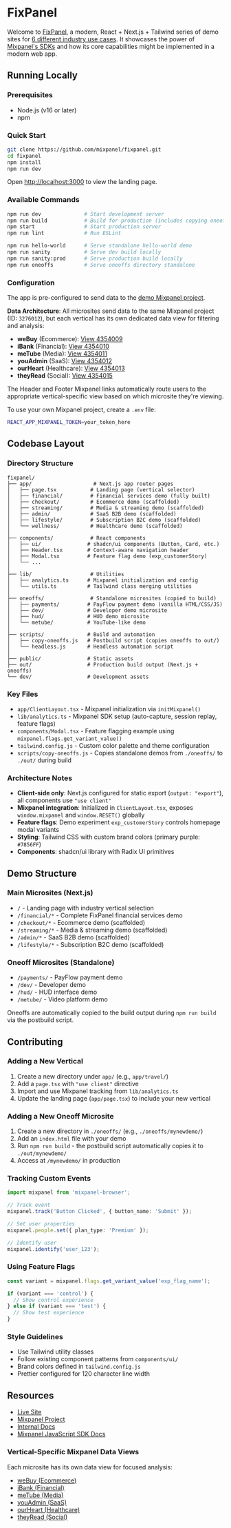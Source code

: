 # FixPanel

Welcome to [FixPanel](https://mixpanel.github.io/fixpanel/), a modern, React + Next.js + Tailwind series of demo sites for [6 different industry use cases](https://mixpanel.github.io/fixpanel/). It showcases the power of [Mixpanel's SDKs](https://docs.mixpanel.com/docs/tracking-methods/sdks/javascript) and how its core capabilities might be implemented in a modern web app.

## Running Locally

### Prerequisites
- Node.js (v16 or later)
- npm

### Quick Start

```bash
git clone https://github.com/mixpanel/fixpanel.git
cd fixpanel
npm install
npm run dev
```

Open [http://localhost:3000](http://localhost:3000) to view the landing page.

### Available Commands

```bash
npm run dev              # Start development server
npm run build            # Build for production (includes copying oneoffs)
npm start                # Start production server
npm run lint             # Run ESLint

npm run hello-world      # Serve standalone hello-world demo
npm run sanity           # Serve dev build locally
npm run sanity:prod      # Serve production build locally
npm run oneoffs          # Serve oneoffs directory standalone
```

### Configuration

The app is pre-configured to send data to the [demo Mixpanel project](https://mixpanel.com/project/3276012/view/3782804/app/home).

**Data Architecture**: All microsites send data to the same Mixpanel project (ID: `3276012`), but each vertical has its own dedicated data view for filtering and analysis:

- **weBuy** (Ecommerce): [View 4354009](https://mixpanel.com/report/3276012/view/4354009)
- **iBank** (Financial): [View 4354010](https://mixpanel.com/report/3276012/view/4354010)
- **meTube** (Media): [View 4354011](https://mixpanel.com/report/3276012/view/4354011)
- **youAdmin** (SaaS): [View 4354012](https://mixpanel.com/report/3276012/view/4354012)
- **ourHeart** (Healthcare): [View 4354013](https://mixpanel.com/report/3276012/view/4354013)
- **theyRead** (Social): [View 4354015](https://mixpanel.com/report/3276012/view/4354015)

The Header and Footer Mixpanel links automatically route users to the appropriate vertical-specific view based on which microsite they're viewing.

To use your own Mixpanel project, create a `.env` file:

```bash
REACT_APP_MIXPANEL_TOKEN=your_token_here
```

## Codebase Layout

### Directory Structure

```
fixpanel/
├── app/                    # Next.js app router pages
│   ├── page.tsx           # Landing page (vertical selector)
│   ├── financial/         # Financial services demo (fully built)
│   ├── checkout/          # Ecommerce demo (scaffolded)
│   ├── streaming/         # Media & streaming demo (scaffolded)
│   ├── admin/             # SaaS B2B demo (scaffolded)
│   ├── lifestyle/         # Subscription B2C demo (scaffolded)
│   └── wellness/          # Healthcare demo (scaffolded)
│
├── components/            # React components
│   ├── ui/               # shadcn/ui components (Button, Card, etc.)
│   ├── Header.tsx        # Context-aware navigation header
│   ├── Modal.tsx         # Feature flag demo (exp_customerStory)
│   └── ...
│
├── lib/                   # Utilities
│   ├── analytics.ts      # Mixpanel initialization and config
│   └── utils.ts          # Tailwind class merging utilities
│
├── oneoffs/               # Standalone microsites (copied to build)
│   ├── payments/         # PayFlow payment demo (vanilla HTML/CSS/JS)
│   ├── dev/              # Developer demo microsite
│   ├── hud/              # HUD demo microsite
│   └── metube/           # YouTube-like demo
│
├── scripts/              # Build and automation
│   ├── copy-oneoffs.js   # Postbuild script (copies oneoffs to out/)
│   └── headless.js       # Headless automation script
│
├── public/               # Static assets
├── out/                  # Production build output (Next.js + oneoffs)
└── dev/                  # Development assets
```

### Key Files

- `app/ClientLayout.tsx` - Mixpanel initialization via `initMixpanel()`
- `lib/analytics.ts` - Mixpanel SDK setup (auto-capture, session replay, feature flags)
- `components/Modal.tsx` - Feature flagging example using `mixpanel.flags.get_variant_value()`
- `tailwind.config.js` - Custom color palette and theme configuration
- `scripts/copy-oneoffs.js` - Copies standalone demos from `./oneoffs/` to `./out/` during build

### Architecture Notes

- **Client-side only**: Next.js configured for static export (`output: "export"`), all components use `"use client"`
- **Mixpanel integration**: Initialized in `ClientLayout.tsx`, exposes `window.mixpanel` and `window.RESET()` globally
- **Feature flags**: Demo experiment `exp_customerStory` controls homepage modal variants
- **Styling**: Tailwind CSS with custom brand colors (primary purple: `#7856FF`)
- **Components**: shadcn/ui library with Radix UI primitives

## Demo Structure

### Main Microsites (Next.js)
- `/` - Landing page with industry vertical selection
- `/financial/*` - Complete FixPanel financial services demo
- `/checkout/*` - Ecommerce demo (scaffolded)
- `/streaming/*` - Media & streaming demo (scaffolded)
- `/admin/*` - SaaS B2B demo (scaffolded)
- `/lifestyle/*` - Subscription B2C demo (scaffolded)

### Oneoff Microsites (Standalone)
- `/payments/` - PayFlow payment demo
- `/dev/` - Developer demo
- `/hud/` - HUD interface demo
- `/metube/` - Video platform demo

Oneoffs are automatically copied to the build output during `npm run build` via the postbuild script.

## Contributing

### Adding a New Vertical

1. Create a new directory under `app/` (e.g., `app/travel/`)
2. Add a `page.tsx` with `"use client"` directive
3. Import and use Mixpanel tracking from `lib/analytics.ts`
4. Update the landing page (`app/page.tsx`) to include your new vertical

### Adding a New Oneoff Microsite

1. Create a new directory in `./oneoffs/` (e.g., `./oneoffs/mynewdemo/`)
2. Add an `index.html` file with your demo
3. Run `npm run build` - the postbuild script automatically copies it to `./out/mynewdemo/`
4. Access at `/mynewdemo/` in production

### Tracking Custom Events

```typescript
import mixpanel from 'mixpanel-browser';

// Track event
mixpanel.track('Button Clicked', { button_name: 'Submit' });

// Set user properties
mixpanel.people.set({ plan_type: 'Premium' });

// Identify user
mixpanel.identify('user_123');
```

### Using Feature Flags

```typescript
const variant = mixpanel.flags.get_variant_value('exp_flag_name');

if (variant === 'control') {
  // Show control experience
} else if (variant === 'test') {
  // Show test experience
}
```

### Style Guidelines

- Use Tailwind utility classes
- Follow existing component patterns from `components/ui/`
- Brand colors defined in `tailwind.config.js`
- Prettier configured for 120 character line width

## Resources

- [Live Site](https://mixpanel.github.io/fixpanel/)
- [Mixpanel Project](https://mixpanel.com/project/3276012/view/3782804/app/events)
- [Internal Docs](https://www.notion.so/mxpnl/Fixpanel-1ece0ba9256280b9b10ad1ad09b80bca)
- [Mixpanel JavaScript SDK Docs](https://docs.mixpanel.com/docs/tracking-methods/sdks/javascript)

### Vertical-Specific Mixpanel Data Views

Each microsite has its own data view for focused analysis:

- [weBuy (Ecommerce)](https://mixpanel.com/report/3276012/view/4354009)
- [iBank (Financial)](https://mixpanel.com/report/3276012/view/4354010)
- [meTube (Media)](https://mixpanel.com/report/3276012/view/4354011)
- [youAdmin (SaaS)](https://mixpanel.com/report/3276012/view/4354012)
- [ourHeart (Healthcare)](https://mixpanel.com/report/3276012/view/4354013)
- [theyRead (Social)](https://mixpanel.com/report/3276012/view/4354015)